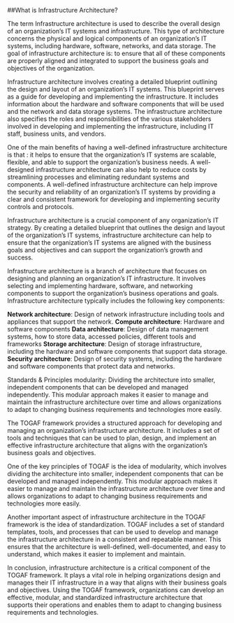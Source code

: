 ##What is Infrastructure Architecture?

The term Infrastructure architecture is used to describe the overall design of an organization’s IT systems and infrastructure. 
This type of architecture concerns the physical and logical components of an organization’s IT systems, including hardware, software, networks, and data storage. 
The goal of infrastructure architecture is:
to ensure that all of these components are properly aligned and integrated to support the business goals and objectives of the organization.

Infrastructure architecture involves creating a detailed blueprint outlining the design and layout of an organization’s IT systems. 
This blueprint serves as a guide for developing and implementing the infrastructure. It includes information about the hardware and software components that will be used and the network and data storage systems. The infrastructure architecture also specifies the roles and responsibilities of the various stakeholders involved in developing and implementing the infrastructure, including IT staff, business units, and vendors.

One of the main benefits of having a well-defined infrastructure architecture is that :
it helps to ensure that the organization’s IT systems are scalable, flexible, and able to support the organization’s business needs. 
A well-designed infrastructure architecture can also help to reduce costs by streamlining processes and eliminating redundant systems and components. 
A well-defined infrastructure architecture can help improve the security and reliability of an organization’s IT systems by 
providing a clear and consistent framework for developing and implementing security controls and protocols.

Infrastructure architecture is a crucial component of any organization’s IT strategy. By creating a detailed blueprint that outlines the design and layout of the organization’s IT systems, infrastructure architecture can help to ensure that the organization’s IT systems are aligned with the business goals and objectives and can support the organization’s growth and success.

Infrastructure architecture is a branch of architecture that focuses on designing and planning an organization’s IT infrastructure. 
It involves selecting and implementing hardware, software, and networking components to support the organization’s business operations and goals. 
Infrastructure architecture typically includes the following key components:

**Network architecture**: Design of network infrastructure including tools and appliances that support the network.
**Compute architecture**: Hardware and software components 
**Data architecture**: Design of data management systems, how to store data, accessed policies, different tools and frameworks
**Storage architecture**: Design of storage infrastructure, including the hardware and software components that support data storage.
**Security architecture**: Design of security systems, including the hardware and software components that protect data and networks.

Standards & Principles
modularity: Dividing the architecture into smaller, independent components that can be developed and managed independently. 
This modular approach makes it easier to manage and maintain the infrastructure architecture over time and allows organizations to adapt to changing business requirements and technologies more easily.


The TOGAF framework provides a structured approach for developing and managing an organization’s infrastructure architecture.
It includes a set of tools and techniques that can be used to plan, design, and implement an effective infrastructure architecture 
that aligns with the organization’s business goals and objectives.

One of the key principles of TOGAF is the idea of modularity, which involves dividing the architecture into smaller, independent components that can be developed and managed independently. This modular approach makes it easier to manage and maintain the infrastructure architecture over time and allows organizations to adapt to changing business requirements and technologies more easily.

Another important aspect of infrastructure architecture in the TOGAF framework is the idea of standardization. TOGAF includes a set of standard templates, tools, and processes that can be used to develop and manage the infrastructure architecture in a consistent and repeatable manner. This ensures that the architecture is well-defined, well-documented, and easy to understand, which makes it easier to implement and maintain.

In conclusion, infrastructure architecture is a critical component of the TOGAF framework. It plays a vital role in helping organizations design and manages their IT infrastructure in a way that aligns with their business goals and objectives. Using the TOGAF framework, organizations can develop an effective, modular, and standardized infrastructure architecture that supports their operations and enables them to adapt to changing business requirements and technologies.


